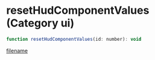 # resetHudComponentValues (Category ui)

```js
function resetHudComponentValues(id: number): void
```

[filename](resetHudComponentValues_m.md ':include')